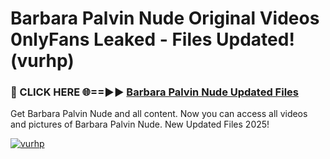 # Barbara Palvin Nude Original Videos 0nlyFans Leaked - Files Updated! (vurhp)

<h3>🔴 CLICK HERE 🌐==►► <a href="https://tinyurl.com/4mcuefdz" rel="nofollow">Barbara Palvin Nude Updated Files</a></h3>

Get Barbara Palvin Nude and all content. Now you can access all videos and pictures of Barbara Palvin Nude. New Updated Files 2025!

[![vurhp](https://i.imgur.com/StAQSOY.gif)](https://tinyurl.com/4mcuefdz)
